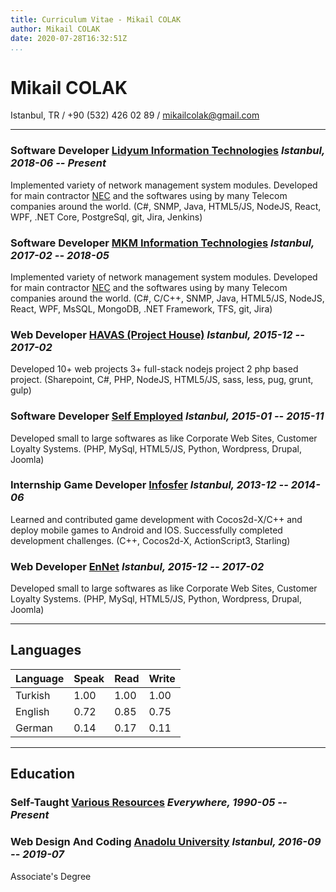 ```yaml
---
title: Curriculum Vitae - Mikail COLAK
author: Mikail COLAK
date: 2020-07-28T16:32:51Z
...
```


# Mikail COLAK
Istanbul, TR / +90 (532) 426 02 89 / [mikailcolak@gmail.com](mailto:mikailcolak@gmail.com)

---

### **Software Developer** [Lidyum Information Technologies](http://lidyum.com.tr "Lidyum") *Istanbul, 2018-06 -- Present*
Implemented variety of network management system modules. Developed for main contractor [NEC](https://www.nec.com/en/global/prod/nw/pasolink/products/unms.html "UNMS") and the softwares using by many Telecom companies around the world. (C#, SNMP, Java, HTML5/JS, NodeJS, React, WPF, .NET Core, PostgreSql, git, Jira, Jenkins)

### **Software Developer** [MKM Information Technologies](http://mkm.com.tr/Home "MKM") *Istanbul, 2017-02 -- 2018-05*
Implemented variety of network management system modules. Developed for main contractor [NEC](https://www.nec.com/en/global/prod/nw/pasolink/products/unms.html "UNMS") and the softwares using by many Telecom companies around the world. (C#, C/C++, SNMP, Java, HTML5/JS, NodeJS, React, WPF, MsSQL, MongoDB, .NET Framework, TFS, git, Jira)

### **Web Developer** [HAVAS (Project House)](http://ph.com.tr "HAVAS (Project House)") *Istanbul, 2015-12 -- 2017-02*
Developed 10+ web projects 3+ full-stack nodejs project 2 php based project. (Sharepoint, C#, PHP, NodeJS, HTML5/JS, sass, less, pug, grunt, gulp)

### **Software Developer** [Self Employed](https://mikailcolak.com "Self Employed") *Istanbul, 2015-01 -- 2015-11*
Developed small to large softwares as like Corporate Web Sites, Customer Loyalty Systems. (PHP, MySql, HTML5/JS, Python, Wordpress, Drupal, Joomla)

### **Internship Game Developer** [Infosfer](https://tr.linkedin.com/company/infosfer-oyun-teknolojileri-ltd- "Infosfer") *Istanbul, 2013-12 -- 2014-06*
Learned and contributed game development with Cocos2d-X/C++ and deploy mobile games to Android and IOS. Successfully completed development challenges. (C++, Cocos2d-X, ActionScript3, Starling)

### **Web Developer** [EnNet](#https://ennet.com.tr "EnNet") *Istanbul, 2015-12 -- 2017-02*
Developed small to large softwares as like Corporate Web Sites, Customer Loyalty Systems. (PHP, MySql, HTML5/JS, Python, Wordpress, Drupal, Joomla)


---

## Languages
| Language | Speak | Read | Write |
|----------|-------|------|-------|
| Turkish  |  1.00 | 1.00 |  1.00 |
| English  |  0.72 | 0.85 |  0.75 |
| German   |  0.14 | 0.17 |  0.11 |

---

## Education
### **Self-Taught** [Various Resources](https://www.google.com "Google") *Everywhere, 1990-05 -- Present*

### **Web Design And Coding** [Anadolu University](https://www.anadolu.edu.tr/en "Anadolu University") *Istanbul, 2016-09 -- 2019-07*
Associate's Degree
